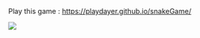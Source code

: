 Play this game : https://playdayer.github.io/snakeGame/

<img src = "https://media.discordapp.net/attachments/1022924521709252679/1040665831538958446/2022-11-11_1.png?width=820&height=513">
